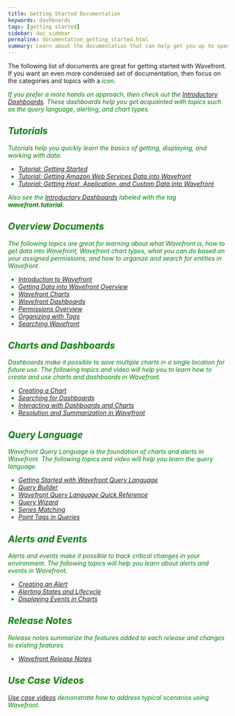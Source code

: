 ```yaml
---
title: Getting Started Documentation
keywords: dashboards
tags: [getting started]
sidebar: doc_sidebar
permalink: documentation_getting_started.html
summary: Learn about the documentation that can help get you up to speed on Wavefront.
---
```

The following list of documents are great for getting started with Wavefront. If you want an even more condensed set of documentation, then focus on the categories and topics with a <i class="fa-check-circle fa" style="color: green;"/> icon.

If you prefer a more hands on approach, then check out the [Introductory Dashboards](dashboards_introductory.html). These dashboards help you get acquainted with topics such as the query language, alerting, and chart types.

## Tutorials <i class="fa-check-circle fa" style="color: green;"/>

Tutorials help you quickly learn the basics of getting, displaying, and working with data.

- [Tutorial: Getting Started](tutorial_getting_started.html) 
- [Tutorial: Getting Amazon Web Services Data into Wavefront](tutorial_aws_data_ingestion.html)
- [Tutorial: Getting Host, Application, and Custom Data into Wavefront](tutorial_proxy_data_ingestion.html)

Also see the [Introductory Dashboards](dashboards_introductory.html) labeled with the tag **wavefront.tutorial**.


## Overview Documents <i class="fa-check-circle fa" style="color: green;"/>

The following topics are great for learning about what Wavefront is, how to get data into Wavefront, Wavefront chart types, what you can do based on your assigned permissions, and how to organize and search for entities in Wavefront.

- [Introduction to Wavefront](wavefront_introduction.html) 
- [Getting Data into Wavefront Overview](wavefront_data_ingestion.html)
- [Wavefront Charts](charts.html)
- [Wavefront Dashboards](dashboards.html)
- [Permissions Overview](permissions_overview.html)
- [Organizing with Tags](tags_overview.html)
- [Searching Wavefront](wavefront_searching.html)

 
## Charts and Dashboards

Dashboards make it possible to save multiple charts in a single location for future use. The following topics and video will help you to learn how to create and use charts and dashboards in Wavefront.

- [Creating a Chart](charts_creating.html) <i class="fa-check-circle fa" style="color: green;"/>
- [Searching for Dashboards](dashboards_searching.html) <i class="fa-check-circle fa" style="color: green;"/>
- [Interacting with Dashboards and Charts](dashboards_interacting.html) <i class="fa-check-circle fa" style="color: green;"/>
- [Resolution and Summarization in Wavefront](https://wavefront-1.wistia.com/medias/r8frqgquvb)
 
## Query Language

Wavefront Query Language is the foundation of charts and alerts in Wavefront. The following topics and video will help you learn the query language.

- [Getting Started with Wavefront Query Language](query_language_getting_started.html) <i class="fa-check-circle fa" style="color: green;"/>
- [Query Builder](query_language_query_builder.html) <i class="fa-check-circle fa" style="color: green;"/>
- [Wavefront Query Language Quick Reference](query_language_reference.html)
- [Query Wizard](query_language_query_wizard.html)
- [Series Matching](query_language_series_matching.html)
- [Point Tags in Queries](query_language_point_tags.html)
 
## Alerts and Events

Alerts and events make it possible to track critical changes in your environment. The following topics will help you learn about alerts and events in Wavefront.

- [Creating an Alert](alerts_creating.html) <i class="fa-check-circle fa" style="color: green;"/>
- [Alerting States and Lifecycle](alerts_states_lifecycle.html) <i class="fa-check-circle fa" style="color: green;"/>
- [Displaying Events in Charts](charts_events_displaying.html)
 
## Release Notes
Release notes summarize the features added to each release and changes to existing features.

- [Wavefront Release Notes](wavefront_release_notes.html)
 
## Use Case Videos

[Use case videos](wavefront_use_cases.html) demonstrate how to address typical scenarios using Wavefront.



